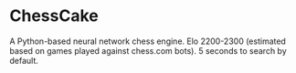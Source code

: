 # ChessCake
A Python-based neural network chess engine. Elo 2200-2300 (estimated based on games played against chess.com bots). 5 seconds to search by default.
